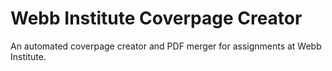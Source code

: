 # Webb Institute Coverpage Creator
An automated coverpage creator and PDF merger for assignments at Webb Institute.
